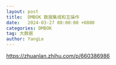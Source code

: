```yaml
---
layout: post
title:  DMBOK 数据集成和互操作
date:   2024-03-27 00:00:00 +0800
categories: DMBOK
tag: 大数据
author: YangLe
---
```






https://zhuanlan.zhihu.com/p/660386986
